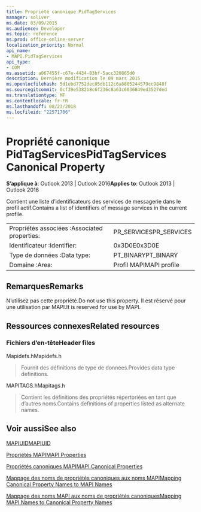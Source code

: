 ```yaml
---
title: Propriété canonique PidTagServices
manager: soliver
ms.date: 03/09/2015
ms.audience: Developer
ms.topic: reference
ms.prod: office-online-server
localization_priority: Normal
api_name:
- MAPI.PidTagServices
api_type:
- COM
ms.assetid: a067455f-c67e-4434-83bf-5acc320865d0
description: Dernière modification le 09 mars 2015
ms.openlocfilehash: 5d1ebd7752dec05db112c6a8805244579cc9848f
ms.sourcegitcommit: 0cf39e5382b8c6f236c8a63c6036849ed3527ded
ms.translationtype: MT
ms.contentlocale: fr-FR
ms.lasthandoff: 08/23/2018
ms.locfileid: "22571706"
---
```

# <a name="pidtagservices-canonical-property"></a><span data-ttu-id="fb352-103">Propriété canonique PidTagServices</span><span class="sxs-lookup"><span data-stu-id="fb352-103">PidTagServices Canonical Property</span></span>

  
  
<span data-ttu-id="fb352-104">**S’applique à**: Outlook 2013 | Outlook 2016</span><span class="sxs-lookup"><span data-stu-id="fb352-104">**Applies to**: Outlook 2013 | Outlook 2016</span></span> 
  
<span data-ttu-id="fb352-105">Contient une liste d’identificateurs des services de messagerie dans le profil actif.</span><span class="sxs-lookup"><span data-stu-id="fb352-105">Contains a list of identifiers of message services in the current profile.</span></span>
  
|||
|:-----|:-----|
|<span data-ttu-id="fb352-106">Propriétés associées :</span><span class="sxs-lookup"><span data-stu-id="fb352-106">Associated properties:</span></span>  <br/> |<span data-ttu-id="fb352-107">PR_SERVICES</span><span class="sxs-lookup"><span data-stu-id="fb352-107">PR_SERVICES</span></span>  <br/> |
|<span data-ttu-id="fb352-108">Identificateur :</span><span class="sxs-lookup"><span data-stu-id="fb352-108">Identifier:</span></span>  <br/> |<span data-ttu-id="fb352-109">0x3D0E</span><span class="sxs-lookup"><span data-stu-id="fb352-109">0x3D0E</span></span>  <br/> |
|<span data-ttu-id="fb352-110">Type de données :</span><span class="sxs-lookup"><span data-stu-id="fb352-110">Data type:</span></span>  <br/> |<span data-ttu-id="fb352-111">PT_BINARY</span><span class="sxs-lookup"><span data-stu-id="fb352-111">PT_BINARY</span></span>  <br/> |
|<span data-ttu-id="fb352-112">Domaine :</span><span class="sxs-lookup"><span data-stu-id="fb352-112">Area:</span></span>  <br/> |<span data-ttu-id="fb352-113">Profil MAPI</span><span class="sxs-lookup"><span data-stu-id="fb352-113">MAPI profile</span></span>  <br/> |
   
## <a name="remarks"></a><span data-ttu-id="fb352-114">Remarques</span><span class="sxs-lookup"><span data-stu-id="fb352-114">Remarks</span></span>

<span data-ttu-id="fb352-115">N’utilisez pas cette propriété.</span><span class="sxs-lookup"><span data-stu-id="fb352-115">Do not use this property.</span></span> <span data-ttu-id="fb352-116">Il est réservé pour une utilisation par MAPI.</span><span class="sxs-lookup"><span data-stu-id="fb352-116">It is reserved for use by MAPI.</span></span>
  
## <a name="related-resources"></a><span data-ttu-id="fb352-117">Ressources connexes</span><span class="sxs-lookup"><span data-stu-id="fb352-117">Related resources</span></span>

### <a name="header-files"></a><span data-ttu-id="fb352-118">Fichiers d’en-tête</span><span class="sxs-lookup"><span data-stu-id="fb352-118">Header files</span></span>

<span data-ttu-id="fb352-119">Mapidefs.h</span><span class="sxs-lookup"><span data-stu-id="fb352-119">Mapidefs.h</span></span>
  
> <span data-ttu-id="fb352-120">Fournit des définitions de type de données.</span><span class="sxs-lookup"><span data-stu-id="fb352-120">Provides data type definitions.</span></span>
    
<span data-ttu-id="fb352-121">MAPITAGS.h</span><span class="sxs-lookup"><span data-stu-id="fb352-121">Mapitags.h</span></span>
  
> <span data-ttu-id="fb352-122">Contient les définitions des propriétés répertoriées en tant que d’autres noms.</span><span class="sxs-lookup"><span data-stu-id="fb352-122">Contains definitions of properties listed as alternate names.</span></span>
    
## <a name="see-also"></a><span data-ttu-id="fb352-123">Voir aussi</span><span class="sxs-lookup"><span data-stu-id="fb352-123">See also</span></span>



[<span data-ttu-id="fb352-124">MAPIUID</span><span class="sxs-lookup"><span data-stu-id="fb352-124">MAPIUID</span></span>](mapiuid.md)


[<span data-ttu-id="fb352-125">Propriétés MAPI</span><span class="sxs-lookup"><span data-stu-id="fb352-125">MAPI Properties</span></span>](mapi-properties.md)
  
[<span data-ttu-id="fb352-126">Propriétés canoniques MAPI</span><span class="sxs-lookup"><span data-stu-id="fb352-126">MAPI Canonical Properties</span></span>](mapi-canonical-properties.md)
  
[<span data-ttu-id="fb352-127">Mappage des noms de propriétés canoniques aux noms MAPI</span><span class="sxs-lookup"><span data-stu-id="fb352-127">Mapping Canonical Property Names to MAPI Names</span></span>](mapping-canonical-property-names-to-mapi-names.md)
  
[<span data-ttu-id="fb352-128">Mappage des noms MAPI aux noms de propriétés canoniques</span><span class="sxs-lookup"><span data-stu-id="fb352-128">Mapping MAPI Names to Canonical Property Names</span></span>](mapping-mapi-names-to-canonical-property-names.md)

